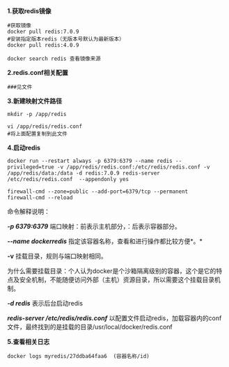 **1.获取redis镜像**

```shell
#获取镜像
docker pull redis:7.0.9
#安装指定版本redis（无版本号默认为最新版本）
docker pull redis:4.0.9

docker search redis 查看镜像来源
```

**2.redis.conf相关配置**

```
###见文件
```



**3.新建映射文件路径**

```shell
mkdir -p /app/redis

vi /app/redis/redis.conf
#将上面配置复制到此文件
```

**4.启动redis**

```shell
docker run --restart always -p 6379:6379 --name redis --privileged=true -v /app/redis/redis.conf:/etc/redis/redis.conf -v /app/redis/data:/data -d redis:7.0.9 redis-server /etc/redis/redis.conf  --appendonly yes

firewall-cmd --zone=public --add-port=6379/tcp --permanent
firewall-cmd --reload
```

命令解释说明：

***-p 6379:6379*** 端口映射：前表示主机部分，：后表示容器部分。

***--name dockerredis*** 指定该容器名称，查看和进行操作都比较方便*。*

**-v** 挂载目录，规则与端口映射相同。

为什么需要挂载目录：个人认为docker是个沙箱隔离级别的容器，这个是它的特点及安全机制，不能随便访问外部（主机）资源目录，所以需要这个挂载目录机制。

***-d redis*** 表示后台启动redis

***redis-server /etc/redis/redis.conf*** 以配置文件启动redis，加载容器内的conf文件，最终找到的是挂载的目录/usr/local/docker/redis.conf

**5.查看相关日志**

```shell
docker logs myredis/27ddba64faa6  (容器名称/id)

```

